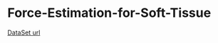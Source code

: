 # Force-Estimation-for-Soft-Tissue
[DataSet url](https://www.kaggle.com/datasets/crisrussell/force-estimation)

